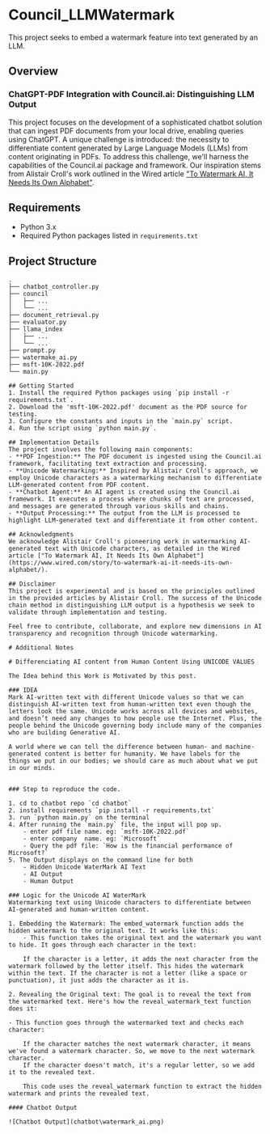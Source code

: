 # Council_LLMWatermark
This project seeks to embed a watermark feature into text generated by an LLM.

## Overview 
### ChatGPT-PDF Integration with Council.ai: Distinguishing LLM Output

This project focuses on the development of a sophisticated chatbot solution that can ingest PDF documents from your local drive, enabling queries using ChatGPT. A unique challenge is introduced: the necessity to differentiate content generated by Large Language Models (LLMs) from content originating in PDFs. To address this challenge, we'll harness the capabilities of the Council.ai package and framework. Our inspiration stems from Alistair Croll's work outlined in the Wired article ["To Watermark AI, It Needs Its Own Alphabet"](https://www.wired.com/story/to-watermark-ai-it-needs-its-own-alphabet/).

## Requirements

- Python 3.x
- Required Python packages listed in `requirements.txt`

## Project Structure

```plaintext
.
├── chatbot_controller.py
├── council
│   ├── ...
│   └── ...
├── document_retrieval.py
├── evaluator.py
├── llama_index
│   ├── ...
│   └── ...
├── prompt.py
├── watermake_ai.py
├── msft-10K-2022.pdf
└── main.py

## Getting Started
1. Install the required Python packages using `pip install -r requirements.txt`.
2. Download the 'msft-10K-2022.pdf' document as the PDF source for testing.
3. Configure the constants and inputs in the `main.py` script.
4. Run the script using `python main.py`.

## Implementation Details
The project involves the following main components:
- **PDF Ingestion:** The PDF document is ingested using the Council.ai framework, facilitating text extraction and processing.
- **Unicode Watermarking:** Inspired by Alistair Croll's approach, we employ Unicode characters as a watermarking mechanism to differentiate LLM-generated content from PDF content.
- **Chatbot Agent:** An AI agent is created using the Council.ai framework. It executes a process where chunks of text are processed, and messages are generated through various skills and chains.
- **Output Processing:** The output from the LLM is processed to highlight LLM-generated text and differentiate it from other content.

## Acknowledgments
We acknowledge Alistair Croll's pioneering work in watermarking AI-generated text with Unicode characters, as detailed in the Wired article ["To Watermark AI, It Needs Its Own Alphabet"](https://www.wired.com/story/to-watermark-ai-it-needs-its-own-alphabet/).

## Disclaimer
This project is experimental and is based on the principles outlined in the provided articles by Alistair Croll. The success of the Unicode chain method in distinguishing LLM output is a hypothesis we seek to validate through implementation and testing.

Feel free to contribute, collaborate, and explore new dimensions in AI transparency and recognition through Unicode watermarking.

# Additional Notes

# Differenciating AI content from Human Content Using UNICODE VALUES

The Idea behind this Work is Motivated by this post. 

### IDEA
Mark AI-written text with different Unicode values so that we can distinguish AI-written text from human-written text even though the letters look the same. Unicode works across all devices and websites, and doesn’t need any changes to how people use the Internet. Plus, the people behind the Unicode governing body include many of the companies who are building Generative AI.

A world where we can tell the difference between human- and machine-generated content is better for humanity. We have labels for the things we put in our bodies; we should care as much about what we put in our minds.


### Step to reproduce the code.

1. cd to chatbot repo `cd chatbot`
2. install requirements `pip install -r requirements.txt`
3. run `python main.py` on the terminal
4. After running the `main.py` file, the input will pop up.
    - enter pdf file name. eg: `msft-10K-2022.pdf`
    - enter company  name. eg: `Microsoft`
    - Query the pdf file: `How is the financial performance of Microsoft?`
5. The Output displays on the command line for both 
    - Hidden Unicode WaterMark AI Text
    - AI Output
    - Human Output

### Logic for the Unicode AI WaterMark 
Watermarking text using Unicode characters to differentiate between AI-generated and human-written content.

1. Embedding the Watermark: The embed_watermark function adds the hidden watermark to the original text. It works like this:
    - This function takes the original text and the watermark you want to hide. It goes through each character in the text:

    If the character is a letter, it adds the next character from the watermark followed by the letter itself. This hides the watermark within the text. If the character is not a letter (like a space or punctuation), it just adds the character as it is.

2. Revealing the Original text: The goal is to reveal the text from the watermarked text. Here's how the reveal_watermark_text function does it:

- This function goes through the watermarked text and checks each character:

    If the character matches the next watermark character, it means we've found a watermark character. So, we move to the next watermark character.
    If the character doesn't match, it's a regular letter, so we add it to the revealed text.
    
    This code uses the reveal_watermark function to extract the hidden watermark and prints the revealed text.

#### Chatbot Output

![Chatbot Output](chatbot\watermark_ai.png)



